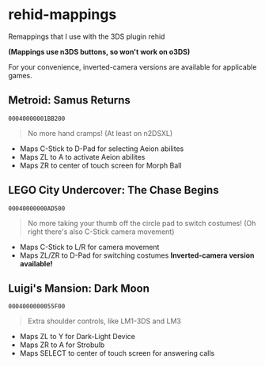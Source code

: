 # rehid-mappings
Remappings that I use with the 3DS plugin rehid

**(Mappings use n3DS buttons, so won't work on o3DS)**

For your convenience, inverted-camera versions are available for applicable games.

## Metroid: Samus Returns
`00040000001BB200`
> No more hand cramps! (At least on n2DSXL)

* Maps C-Stick to D-Pad for selecting Aeion abilites
* Maps ZL to A to activate Aeion abilites
* Maps ZR to center of touch screen for Morph Ball

## LEGO City Undercover: The Chase Begins
`00040000000AD500`
> No more taking your thumb off the circle pad to switch costumes!
> (Oh right there's also C-Stick camera movement)

* Maps C-Stick to L/R for camera movement
* Maps ZL/ZR to D-Pad for switching costumes
**Inverted-camera version available!**

## Luigi's Mansion: Dark Moon
`0004000000055F00`
> Extra shoulder controls, like LM1-3DS and LM3

* Maps ZL to Y for Dark-Light Device
* Maps ZR to A for Strobulb
* Maps SELECT to center of touch screen for answering calls

## 

## 

## 